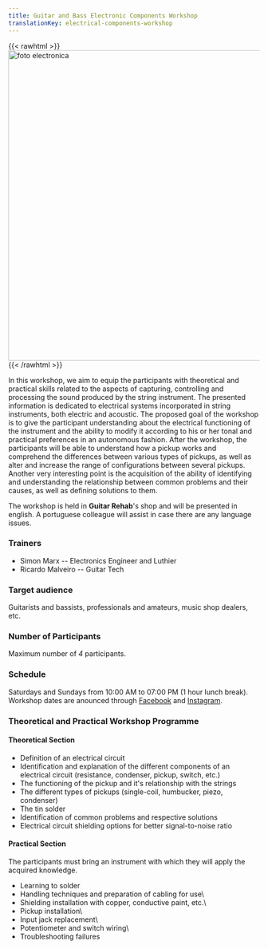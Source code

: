 ```yaml
---
title: Guitar and Bass Electronic Components Workshop
translationKey: electrical-components-workshop
---
```


{{< rawhtml >}}
<img src="/images/foto-electronica.jpg" alt="foto electronica" class="w-100 mb-5" srcset="/images/foto-electronica.jpg 1426w, /images/foto-electronica-300x131.jpg 300w, /images/foto-electronica-1024x447.jpg 1024w, /images/foto-electronica-500x218.jpg 500w" sizes="(max-width: 1426px) 100vw, 1426px" width="1426" height="622">
{{< /rawhtml >}}

In this workshop, we aim to equip the participants with theoretical and
practical skills related to the aspects of capturing, controlling and
processing the sound produced by the string instrument. The presented
information is dedicated to electrical systems incorporated in string
instruments, both electric and acoustic. The proposed goal of the workshop is
to give the participant understanding about the electrical functioning of the
instrument and the ability to modify it according to his or her tonal and
practical preferences in an autonomous fashion. After the workshop, the
participants will be able to understand how a pickup works and comprehend the
differences between various types of pickups, as well as alter and increase the
range of configurations between several pickups. Another very interesting point
is the acquisition of the ability of identifying and understanding the
relationship between common problems and their causes, as well as defining
solutions to them.

The workshop is held in **Guitar Rehab**'s shop and will be presented in
english. A portuguese colleague will assist in case there are any language
issues.

### Trainers

- Simon Marx -- Electronics Engineer and Luthier
- Ricardo Malveiro -- Guitar Tech

### Target audience
Guitarists and bassists, professionals and amateurs, music shop dealers, etc.

### Number of Participants

Maximum number of *4* participants.

### Schedule

Saturdays and Sundays from 10:00 AM to 07:00 PM (1 hour lunch break).\
Workshop dates are anounced through
[Facebook](https://www.facebook.com/guitarrehab.lisbon/) and
[Instagram](https://www.instagram.com/guitarrehablisbon/).

### Theoretical and Practical Workshop Programme

#### Theoretical Section

- Definition of an electrical circuit
- Identification and explanation of the different components of an
  electrical circuit (resistance, condenser, pickup, switch, etc.)
- The functioning of the pickup and it's relationship with the strings
- The different types of pickups (single-coil, humbucker, piezo, condenser)
- The tin solder
- Identification of common problems and respective solutions
- Electrical circuit shielding options for better signal-to-noise ratio

#### Practical Section

The participants must bring an instrument with which they will apply the
acquired knowledge.

- Learning to solder
- Handling techniques and preparation of cabling for use\
- Shielding installation with copper, conductive paint, etc.\
- Pickup installation\
- Input jack replacement\
- Potentiometer and switch wiring\
- Troubleshooting failures

